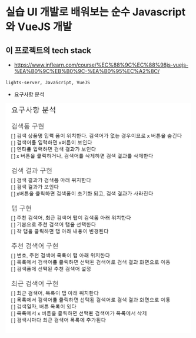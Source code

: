# 실습 UI 개발로 배워보는 순수 Javascript와 VueJS 개발
## 이 프로젝트의 tech stack
* https://www.inflearn.com/course/%EC%88%9C%EC%88%98js-vuejs-%EA%B0%9C%EB%B0%9C-%EA%B0%95%EC%A2%8C/
```vue
lights-server, JavaScript, VueJS
```

* 요구사항 분석
<p align="center">
<img src="./images/first.png" width="600" >	
</p>
